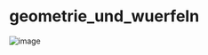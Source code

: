 ﻿# geometrie_und_wuerfeln
![image](https://github.com/user-attachments/assets/a51ecdfd-e491-409a-9a98-f955bbe79a01)
